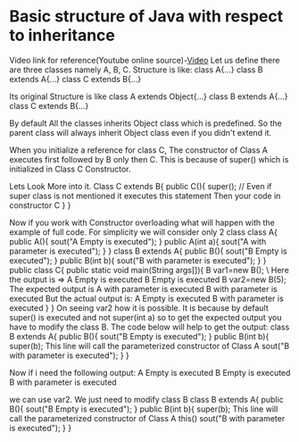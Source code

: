 # Basic structure of Java with respect to inheritance
Video link for reference(Youtube online source)-[Video](https://www.youtube.com/watch?v=u2oT-qogaFI&list=PLsyeobzWxl7pe_IiTfNyr55kwJPWbgxB5&index=54)
Let us define there are three classes namely A, B, C. 
Structure is like:
class A{...}
class B extends A{...}
class C extends B{...}

Its original Structure is like
class A extends Object{...}
class B extends A{...}
class C extends B{...}

By default All the classes inherits Object class which is predefined. So the parent class will always inherit Object class even if you didn't extend it.

When you initialize a reference for class C, The constructor of Class A executes first followed by B only then C. This is because of super() which is initialized in Class C Constructor.

Lets Look More into it.
Class C extends B{
    public C(){
        super(); // Even if super class is not mentioned it executes this statement
        Then your code in constructor C
    }
}

Now if you work with Constructor overloading what will happen with the example of full code. For simplicity we will consider only 2 class
class A{
    public A(){
        sout("A Empty is executed");
    }
    public A(int a){
        sout("A with parameter is executed");
    }
}
class B extends A{
    public B(){
        sout("B Empty is executed");
    }
    public B(int b){
        sout("B with parameter is executed");
    }
}
public class C{
    public static void main(String args[]){
        B var1=new B();
         \\ Here the output is => 
        A Empty is executed 
        B Empty is executed
        B var2=new B(5); 
        The expected output is
        A with parameter is executed
        B with parameter is executed
        But the actual output is: 
        A Empty is executed
        B with parameter is executed 
    }
}
On seeing var2 how it is possible. It is because by default super() is executed and not super(int a) so to get the expected output you have to modify the class B. The code below will help to get the output:
class B extends A{
    public B(){
        sout("B Empty is executed");
    }
    public B(int b){
        super(b); This line will call the parameterized constructor of Class A
        sout("B with parameter is executed");
    }
}

Now if i need the following output:
A Empty is executed
B Empty is executed
B with parameter is executed

we can use var2. We just need to modify class B
class B extends A{
    public B(){
        sout("B Empty is executed");
    }
    public B(int b){
        super(b); This line will call the parameterized constructor of Class A
        this()
        sout("B with parameter is executed");
    }
}